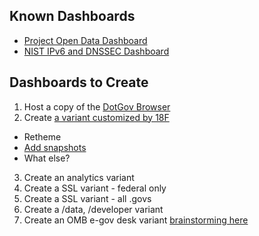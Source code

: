 ## Known Dashboards 
* [Project Open Data Dashboard](http://labs.data.gov/dashboard/)
* [NIST IPv6 and DNSSEC Dashboard](http://fedv6-deployment.antd.nist.gov/cgi-bin/generate-gov)

## Dashboards to Create
1) Host a copy of the [DotGov Browser](http://dotgov-browser.herokuapp.com/domains)
2) Create [a variant customized by 18F](https://github.com/18F/dashboards-on-demand/issues/3)
  * Retheme
  * [Add snapshots](https://github.com/shawnbot/dotgov-screenshots)
  * What else?  
3) Create an analytics variant
4) Create a SSL variant - federal only 
5) Create a SSL variant - all .govs 
6) Create a /data, /developer variant 
7) Create an OMB e-gov desk variant [brainstorming here](https://github.com/18F/dashboards-on-demand/issues/1)






